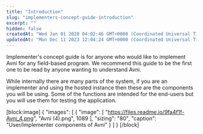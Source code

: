 ```yaml
---
title: "Introduction"
slug: "implementers-concept-guide-introduction"
excerpt: ""
hidden: false
createdAt: "Wed Jan 01 2020 04:02:46 GMT+0000 (Coordinated Universal Time)"
updatedAt: "Mon Dec 11 2023 12:04:24 GMT+0000 (Coordinated Universal Time)"
---
```

Implementer's concept guide is for anyone who would like to implement Avni for any field-based program. We recommend this guide to be the first one to be read by anyone wanting to understand Avni.

While internally there are many parts of the system, if you are an implementer and using the hosted instance then these are the components you will be using. Some of the functions are intended for the end-users but you will use them for testing the application.

[block:image]
{
  "images": [
    {
      "image": [
        "https://files.readme.io/9fa4f1f-Avni_4.png",
        "Avni (4).png",
        1089
      ],
      "sizing": "80",
      "caption": "User/Implementer components of Avni"
    }
  ]
}
[/block]
